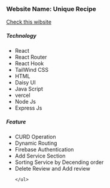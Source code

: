  <h3>Website Name: Unique Recipe</h3>
    <a href="https://unique-recipe.web.app/">Check this wibsite</a>
    <h5>Technology</h5>
    <ul>
        <li>React</li>
        <li>React Router</li>
        <li>React Hook</li>
        <li>TailWind CSS</li>
        <li>HTML</li>
        <li>Daisy UI</li>
        <li>Java Script</li>
        <li>vercel</li>
        <li>Node Js</li>
        <li>Express Js</li>
    </ul>
    <h5>Feature</h5>
    <ul>
        <li>CURD Operation</li>
        <li>Dynamic Routing</li>
        <li>Firebase Authentication</li>
        <li>Add Service Section</li>
        <li>Sorting Service by Decending order</li>
        <li>Delete Review and Add review</li>
        
    </ul>
    
